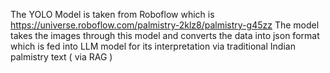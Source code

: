 The YOLO Model is taken from Roboflow which is https://universe.roboflow.com/palmistry-2klz8/palmistry-g45zz 
The model takes the images through this model and converts the data into json format which is fed into LLM model for its interpretation via traditional Indian palmistry text ( via RAG )
